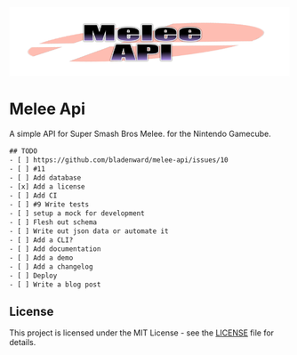 ![Melee Api](/static/MeleeAPI_logo.png)

# Melee Api

A simple API for Super Smash Bros Melee. for the Nintendo Gamecube.

```[tasklist]
## TODO
- [ ] https://github.com/bladenward/melee-api/issues/10
- [ ] #11
- [ ] Add database
- [x] Add a license
- [ ] Add CI
- [ ] #9 Write tests
- [ ] setup a mock for development
- [ ] Flesh out schema
- [ ] Write out json data or automate it
- [ ] Add a CLI?
- [ ] Add documentation
- [ ] Add a demo
- [ ] Add a changelog
- [ ] Deploy
- [ ] Write a blog post
```

## License

This project is licensed under the MIT License - see the [LICENSE](LICENSE) file for details.
